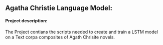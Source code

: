 ## Agatha Christie Language Model: 
#### Project description: 
The Project contians the scripts needed to create and train a LSTM model on a Text corpa composites of Agath Chrisite novels. 

